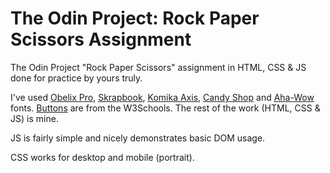 # The Odin Project: Rock Paper Scissors Assignment

The Odin Project "Rock Paper Scissors" assignment in HTML, CSS &amp; JS done for practice by yours truly.

I've used [Obelix Pro](https://fontmeme.com/fonts/obelix-pro-font/), [Skrapbook](https://www.dafont.com/skrapbook.font), [Komika Axis](https://www.dafont.com/komika-axis.font), [Candy Shop](https://www.dafont.com/candy-shop.font) and [Aha-Wow](https://www.dafont.com/a-aha-wow.font) fonts. [Buttons](https://www.w3schools.com/css/css3_buttons.asp) are from the W3Schools. The rest of the work (HTML, CSS & JS) is mine.

JS is fairly simple and nicely demonstrates basic DOM usage.

CSS works for desktop and mobile (portrait).
